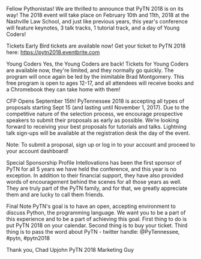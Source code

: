 Fellow Pythonistas!
We are thrilled to announce that PyTN 2018 is on its way! The 2018 event will take place on February 10th and 11th, 2018 at the Nashville Law School, and just like previous years, this year's conference will feature keynotes, 3 talk tracks, 1 tutorial track, and a day of Young Coders!

Tickets
Early Bird tickets are available now! Get your ticket to PyTN 2018 here: https://pytn2018.eventbrite.com

Young Coders
Yes, the Young Coders are back! Tickets for Young Coders are available now, they're limited, and they normally go quickly. The program will once again be led by the inimitable Brad Montgomery. This free program is open to ages 12-17, and all attendees will receive books and a Chromebook they can take home with them!

CFP Opens September 15th!
PyTennessee 2018 is accepting all types of proposals starting Sept 15 (and lasting until November 1, 2017). Due to the competitive nature of the selection process, we encourage prospective speakers to submit their proposals as early as possible. We’re looking forward to receiving your best proposals for tutorials and talks. Lightning talk sign-ups will be available at the registration desk the day of the event.

Note: To submit a proposal, sign up or log in to your account and proceed to your account dashboard!

Special Sponsorship Profile
Intellovations has been the first sponsor of PyTN for all 5 years we have held the conference, and this year is no exception. In addition to their financial support, they have also provided words of encouragement behind the scenes for all those years as well. They are truly part of the PyTN family, and for that, we greatly appreciate them and are lucky to call them friends.

Final Note
PyTN's goal is to have an open, accepting environment to discuss Python, the programming language. We want you to be a part of this experience and to be a part of achieving this goal. First thing to do is put PyTN 2018 on your calendar. Second thing is to buy your ticket. Third thing is to pass the word about PyTN - twitter handle: @PyTennessee, #pytn, #pytn2018


Thank you,
Chad Upjohn
PyTN 2018 Marketing Guy